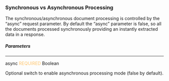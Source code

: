 <h3 className="h3-title">Synchronous vs Asynchronous Processing</h3> 

<p className="p-text">The synchronous/asynchronous document processing is controlled by the “async” request parameter. 
By default the “async” parameter is false, so all the documents processed synchronously 
providing an instantly extracted data in a response. </p>

<h5 className="h5-title">Parameters</h5>

---
<span className="parameter-text">async</span> <span style="color: #FFC56D;font-size: 14px" className="parameter-info">REQUIRED</span> <span className="parameter-info">Boolean</span>

<p className="p-text">Optional switch to enable asynchronous processing mode (false by default).</p>
